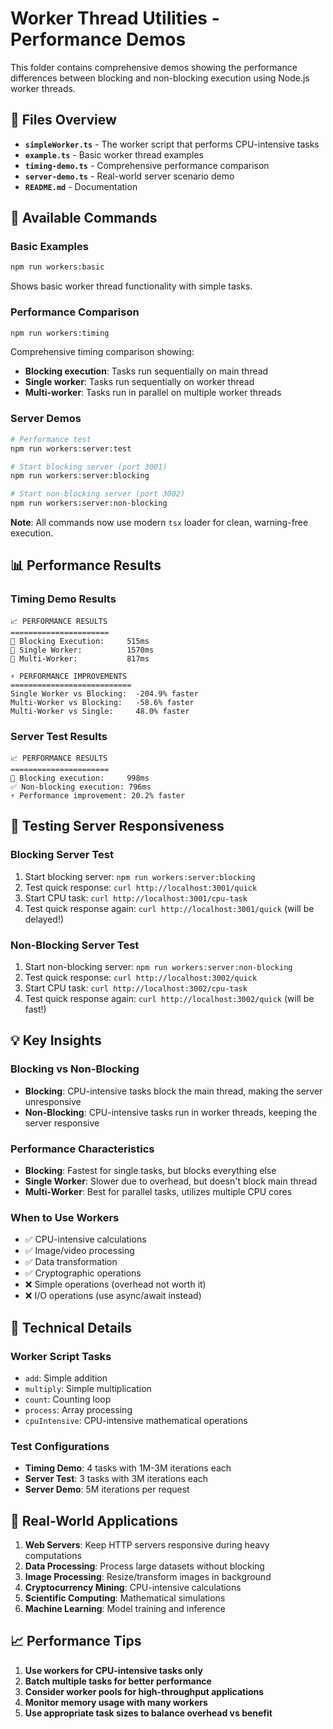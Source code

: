 # Worker Thread Utilities - Performance Demos

This folder contains comprehensive demos showing the performance differences between blocking and non-blocking execution using Node.js worker threads.

## 📁 Files Overview

- **`simpleWorker.ts`** - The worker script that performs CPU-intensive tasks
- **`example.ts`** - Basic worker thread examples
- **`timing-demo.ts`** - Comprehensive performance comparison
- **`server-demo.ts`** - Real-world server scenario demo
- **`README.md`** - Documentation

## 🚀 Available Commands

### Basic Examples
```bash
npm run workers:basic
```
Shows basic worker thread functionality with simple tasks.

### Performance Comparison
```bash
npm run workers:timing
```
Comprehensive timing comparison showing:
- **Blocking execution**: Tasks run sequentially on main thread
- **Single worker**: Tasks run sequentially on worker thread
- **Multi-worker**: Tasks run in parallel on multiple worker threads

### Server Demos
```bash
# Performance test
npm run workers:server:test

# Start blocking server (port 3001)
npm run workers:server:blocking

# Start non-blocking server (port 3002)
npm run workers:server:non-blocking
```

**Note**: All commands now use modern `tsx` loader for clean, warning-free execution.

## 📊 Performance Results

### Timing Demo Results
```
📈 PERFORMANCE RESULTS
======================
🔄 Blocking Execution:     515ms
👤 Single Worker:          1570ms
👥 Multi-Worker:           817ms

⚡ PERFORMANCE IMPROVEMENTS
===========================
Single Worker vs Blocking:  -204.9% faster
Multi-Worker vs Blocking:   -58.6% faster
Multi-Worker vs Single:     48.0% faster
```

### Server Test Results
```
📈 PERFORMANCE RESULTS
======================
🔄 Blocking execution:     998ms
✅ Non-blocking execution: 796ms
⚡ Performance improvement: 20.2% faster
```

## 🧪 Testing Server Responsiveness

### Blocking Server Test
1. Start blocking server: `npm run workers:server:blocking`
2. Test quick response: `curl http://localhost:3001/quick`
3. Start CPU task: `curl http://localhost:3001/cpu-task`
4. Test quick response again: `curl http://localhost:3001/quick` (will be delayed!)

### Non-Blocking Server Test
1. Start non-blocking server: `npm run workers:server:non-blocking`
2. Test quick response: `curl http://localhost:3002/quick`
3. Start CPU task: `curl http://localhost:3002/cpu-task`
4. Test quick response again: `curl http://localhost:3002/quick` (will be fast!)

## 💡 Key Insights

### Blocking vs Non-Blocking
- **Blocking**: CPU-intensive tasks block the main thread, making the server unresponsive
- **Non-Blocking**: CPU-intensive tasks run in worker threads, keeping the server responsive

### Performance Characteristics
- **Blocking**: Fastest for single tasks, but blocks everything else
- **Single Worker**: Slower due to overhead, but doesn't block main thread
- **Multi-Worker**: Best for parallel tasks, utilizes multiple CPU cores

### When to Use Workers
- ✅ CPU-intensive calculations
- ✅ Image/video processing
- ✅ Data transformation
- ✅ Cryptographic operations
- ❌ Simple operations (overhead not worth it)
- ❌ I/O operations (use async/await instead)

## 🔧 Technical Details

### Worker Script Tasks
- `add`: Simple addition
- `multiply`: Simple multiplication
- `count`: Counting loop
- `process`: Array processing
- `cpuIntensive`: CPU-intensive mathematical operations

### Test Configurations
- **Timing Demo**: 4 tasks with 1M-3M iterations each
- **Server Test**: 3 tasks with 3M iterations each
- **Server Demo**: 5M iterations per request

## 🎯 Real-World Applications

1. **Web Servers**: Keep HTTP servers responsive during heavy computations
2. **Data Processing**: Process large datasets without blocking
3. **Image Processing**: Resize/transform images in background
4. **Cryptocurrency Mining**: CPU-intensive calculations
5. **Scientific Computing**: Mathematical simulations
6. **Machine Learning**: Model training and inference

## 📈 Performance Tips

1. **Use workers for CPU-intensive tasks only**
2. **Batch multiple tasks for better performance**
3. **Consider worker pools for high-throughput applications**
4. **Monitor memory usage with many workers**
5. **Use appropriate task sizes to balance overhead vs benefit**
